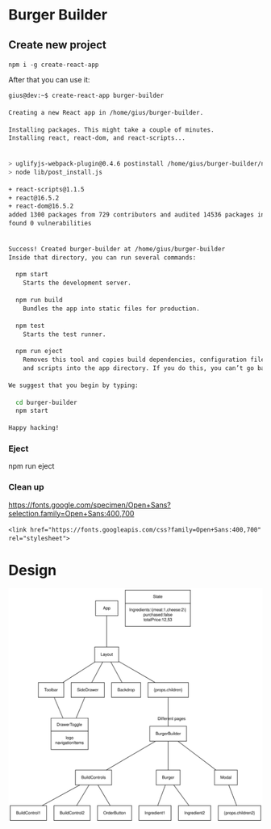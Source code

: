# Burger Builder

## Create new project
`npm i -g create-react-app`

After that you can use it:

```bash
gius@dev:~$ create-react-app burger-builder

Creating a new React app in /home/gius/burger-builder.

Installing packages. This might take a couple of minutes.
Installing react, react-dom, and react-scripts...


> uglifyjs-webpack-plugin@0.4.6 postinstall /home/gius/burger-builder/node_modules/uglifyjs-webpack-plugin
> node lib/post_install.js

+ react-scripts@1.1.5
+ react@16.5.2
+ react-dom@16.5.2
added 1300 packages from 729 contributors and audited 14536 packages in 74.482s
found 0 vulnerabilities


Success! Created burger-builder at /home/gius/burger-builder
Inside that directory, you can run several commands:

  npm start
    Starts the development server.

  npm run build
    Bundles the app into static files for production.

  npm test
    Starts the test runner.

  npm run eject
    Removes this tool and copies build dependencies, configuration files
    and scripts into the app directory. If you do this, you can’t go back!

We suggest that you begin by typing:

  cd burger-builder
  npm start

Happy hacking!

```

### Eject

  npm run eject

### Clean up

https://fonts.google.com/specimen/Open+Sans?selection.family=Open+Sans:400,700

`<link href="https://fonts.googleapis.com/css?family=Open+Sans:400,700" rel="stylesheet">`

# Design
![yUML Class](./doc/components.svg)

